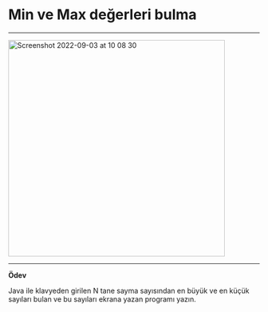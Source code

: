 # Min ve Max değerleri bulma

---

<img width="434" alt="Screenshot 2022-09-03 at 10 08 30" src="https://user-images.githubusercontent.com/72032853/188260092-139ee525-03b3-42df-8f60-4effa7eb3eb3.png">

---

**Ödev**

Java ile klavyeden girilen N tane sayma sayısından en büyük ve en küçük sayıları bulan ve bu sayıları ekrana yazan programı yazın.

